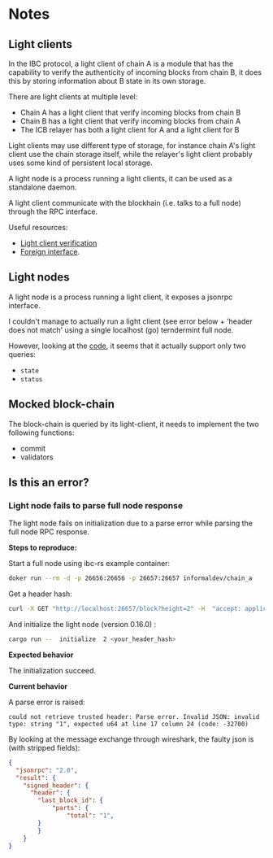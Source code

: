 # Notes

## Light clients 

In the IBC protocol, a light client of chain A is a module that has the capability to verify the authenticity of incoming blocks from chain B, it does this by storing information about B state in its own storage.

There are light clients at multiple level:
- Chain A has a light client that verify incoming blocks from chain B
- Chain B has a light client that verify incoming blocks from chain A
- The ICB relayer has both a light client for A and a light client for B

Light clients may use different type of storage, for instance chain A's light client use the chain storage itself, while the relayer's light client probably uses some kind of persistent local storage.

A light node is a process running a light clients, it can be used as a standalone daemon.

A light client communicate with the blockhain (i.e. talks to a full node) through the RPC interface.

Useful resources:
- [Light client verification](https://github.com/informalsystems/tendermint-rs/blob/master/docs/spec/lightclient/verification/verification.md)
- [Foreign interface](https://github.com/informalsystems/tendermint-rs/blob/master/docs/spec/lightclient/verification/verification.md#used-remote-functions).


## Light nodes

A light node is a process running a light client, it exposes a jsonrpc interface.

I couldn't manage to actually run a light client (see error below + 'header does not match' using a single localhost (go) terndermint full node.

However, looking at the [code](https://github.com/informalsystems/tendermint-rs/blob/master/light-node/src/rpc.rs), it seems that it actually support only two queries:

- `state`
- `status`

## Mocked block-chain

The block-chain is queried by its light-client, it needs to implement the two following functions:

- commit
- validators

## Is this an error?

### Light node fails to parse full node response

The light node fails on initialization due to a parse error while parsing the full node RPC response.

**Steps to reproduce:**

Start a full node using ibc-rs example container:

```sh
doker run --rm -d -p 26656:26656 -p 26657:26657 informaldev/chain_a
```

Get a header hash:

```sh
curl -X GET "http://localhost:26657/block?height=2" -H  "accept: application/json" | jq .result.block_id.hash
```

And initialize the light node (version 0.16.0) :

```sh
cargo run --  initialize  2 <your_header_hash>
```

**Expected behavior**

The initialization succeed.

**Current behavior**

A parse error is raised:

```text
could not retrieve trusted header: Parse error. Invalid JSON: invalid type: string "1", expected u64 at line 17 column 24 (code: -32700)
```

By looking at the message exchange through wireshark, the faulty json is (with stripped fields):

```json
{
  "jsonrpc": "2.0",
  "result": {
    "signed_header": {
      "header": {
        "last_block_id": {
            "parts": {
                "total": "1",
	    }
        }
    }
}
```

